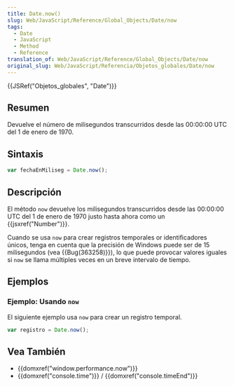 ```yaml
---
title: Date.now()
slug: Web/JavaScript/Reference/Global_Objects/Date/now
tags:
  - Date
  - JavaScript
  - Method
  - Reference
translation_of: Web/JavaScript/Reference/Global_Objects/Date/now
original_slug: Web/JavaScript/Referencia/Objetos_globales/Date/now
---
```

{{JSRef("Objetos_globales", "Date")}}

## Resumen

Devuelve el número de milisegundos transcurridos desde las 00:00:00 UTC del 1 de enero de 1970.

## Sintaxis

```js
var fechaEnMiliseg = Date.now();
```

## Descripción

El método `now` devuelve los milisegundos transcurridos desde las 00:00:00 UTC del 1 de enero de 1970 justo hasta ahora como un {{jsxref("Number")}}.

Cuando se usa `now` para crear registros temporales or identificadores únicos, tenga en cuenta que la precisión de Windows puede ser de 15 milisegundos (vea {{Bug(363258)}}), lo que puede provocar valores iguales si `now` se llama múltiples veces en un breve intervalo de tiempo.

## Ejemplos

### Ejemplo: Usando `now`

El siguiente ejemplo usa `now` para crear un registro temporal.

```js
var registro = Date.now();
```

## Vea También

- {{domxref("window.performance.now")}}
- {{domxref("console.time")}} / {{domxref("console.timeEnd")}}
